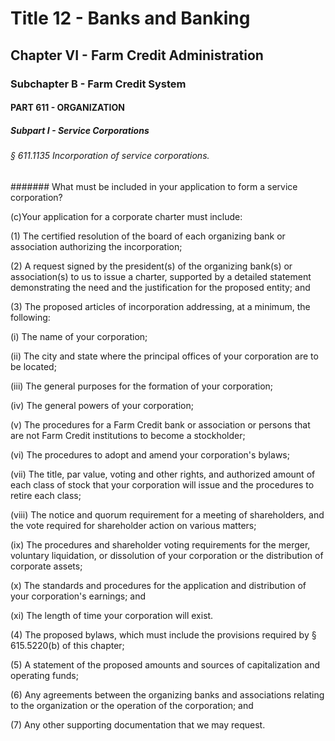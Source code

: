 
# Title 12 - Banks and Banking
## Chapter VI - Farm Credit Administration
### Subchapter B - Farm Credit System
#### PART 611 - ORGANIZATION
##### Subpart I - Service Corporations
###### § 611.1135 Incorporation of service corporations.
####### What must be included in your application to form a service corporation?

(c)Your application for a corporate charter must include:

(1) The certified resolution of the board of each organizing bank or association authorizing the incorporation;

(2) A request signed by the president(s) of the organizing bank(s) or association(s) to us to issue a charter, supported by a detailed statement demonstrating the need and the justification for the proposed entity; and

(3) The proposed articles of incorporation addressing, at a minimum, the following:

(i) The name of your corporation;

(ii) The city and state where the principal offices of your corporation are to be located;

(iii) The general purposes for the formation of your corporation;

(iv) The general powers of your corporation;

(v) The procedures for a Farm Credit bank or association or persons that are not Farm Credit institutions to become a stockholder;

(vi) The procedures to adopt and amend your corporation's bylaws;

(vii) The title, par value, voting and other rights, and authorized amount of each class of stock that your corporation will issue and the procedures to retire each class;

(viii) The notice and quorum requirement for a meeting of shareholders, and the vote required for shareholder action on various matters;

(ix) The procedures and shareholder voting requirements for the merger, voluntary liquidation, or dissolution of your corporation or the distribution of corporate assets;

(x) The standards and procedures for the application and distribution of your corporation's earnings; and

(xi) The length of time your corporation will exist.

(4) The proposed bylaws, which must include the provisions required by § 615.5220(b) of this chapter;

(5) A statement of the proposed amounts and sources of capitalization and operating funds;

(6) Any agreements between the organizing banks and associations relating to the organization or the operation of the corporation; and

(7) Any other supporting documentation that we may request.
